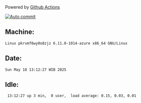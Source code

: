 Powered by [Github Actions](https://github.com/features/actions)

[![Auto commit](https://github.com/hiage/workstation/workflows/Auto%20commit/badge.svg)](https://github.com/hiage/workstation/actions?query=workflow%3A%22Auto+commit%22)

## Machine:
```
Linux pkrvmf6wy0o8zjz 6.11.0-1014-azure x86_64 GNU/Linux
```
## Date:
```
Sun May 18 13:12:27 WIB 2025
```
## Idle:
```
 13:12:27 up 3 min,  0 user,  load average: 0.15, 0.03, 0.01
```
